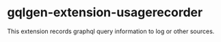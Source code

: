 # gqlgen-extension-usagerecorder
This extension records graphql query information to log or other sources.
